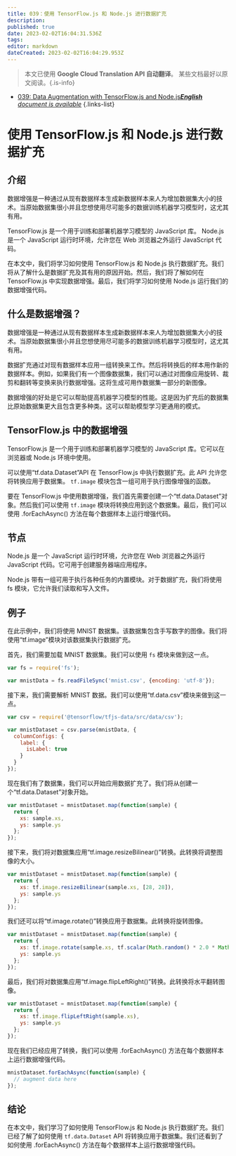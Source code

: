 ```yaml
---
title: 039：使用 TensorFlow.js 和 Node.js 进行数据扩充
description: 
published: true
date: 2023-02-02T16:04:31.536Z
tags: 
editor: markdown
dateCreated: 2023-02-02T16:04:29.953Z
---
```


> 本文已使用 **Google Cloud Translation API 自动翻译**。
某些文档最好以原文阅读。{.is-info}



- [039: Data Augmentation with TensorFlow.js and Node.js***English** document is available*](/en/Knowledge-base/TensorFlow-js/Learning/039-data-augmentation-with-tensorflow-js-and-node-js)
{.links-list}


# 使用 TensorFlow.js 和 Node.js 进行数据扩充

## 介绍

数据增强是一种通过从现有数据样本生成新数据样本来人为增加数据集大小的技术。当原始数据集很小并且您想使用尽可能多的数据训练机器学习模型时，这尤其有用。

TensorFlow.js 是一个用于训练和部署机器学习模型的 JavaScript 库。 Node.js 是一个 JavaScript 运行时环境，允许您在 Web 浏览器之外运行 JavaScript 代码。

在本文中，我们将学习如何使用 TensorFlow.js 和 Node.js 执行数据扩充。我们将从了解什么是数据扩充及其有用的原因开始。然后，我们将了解如何在 TensorFlow.js 中实现数据增强。最后，我们将学习如何使用 Node.js 运行我们的数据增强代码。

## 什么是数据增强？

数据增强是一种通过从现有数据样本生成新数据样本来人为增加数据集大小的技术。当原始数据集很小并且您想使用尽可能多的数据训练机器学习模型时，这尤其有用。

数据扩充通过对现有数据样本应用一组转换来工作。然后将转换后的样本用作新的数据样本。例如，如果我们有一个图像数据集，我们可以通过对图像应用旋转、裁剪和翻转等变换来执行数据增强。这将生成可用作数据集一部分的新图像。

数据增强的好处是它可以帮助提高机器学习模型的性能。这是因为扩充后的数据集比原始数据集更大且包含更多种类。这可以帮助模型学习更通用的模式。

## TensorFlow.js 中的数据增强

TensorFlow.js 是一个用于训练和部署机器学习模型的 JavaScript 库。它可以在浏览器或 Node.js 环境中使用。

可以使用“tf.data.Dataset”API 在 TensorFlow.js 中执行数据扩充。此 API 允许您将转换应用于数据集。 `tf.image` 模块包含一组可用于执行图像增强的函数。

要在 TensorFlow.js 中使用数据增强，我们首先需要创建一个“tf.data.Dataset”对象。然后我们可以使用 `tf.image` 模块将转换应用到这个数据集。最后，我们可以使用 .forEachAsync() 方法在每个数据样本上运行增强代码。

## 节点

Node.js 是一个 JavaScript 运行时环境，允许您在 Web 浏览器之外运行 JavaScript 代码。它可用于创建服务器端应用程序。

Node.js 带有一组可用于执行各种任务的内置模块。对于数据扩充，我们将使用 fs 模块，它允许我们读取和写入文件。

## 例子

在此示例中，我们将使用 MNIST 数据集。该数据集包含手写数字的图像。我们将使用“tf.image”模块对该数据集执行数据扩充。

首先，我们需要加载 MNIST 数据集。我们可以使用 `fs` 模块来做到这一点。


```javascript
var fs = require('fs');

var mnistData = fs.readFileSync('mnist.csv', {encoding: 'utf-8'});
```

接下来，我们需要解析 MNIST 数据。我们可以使用“tf.data.csv”模块来做到这一点。


```javascript
var csv = require('@tensorflow/tfjs-data/src/data/csv');

var mnistDataset = csv.parse(mnistData, {
  columnConfigs: {
    label: {
      isLabel: true
    }
  }
});
```

现在我们有了数据集，我们可以开始应用数据扩充了。我们将从创建一个“tf.data.Dataset”对象开始。


```javascript
var mnistDataset = mnistDataset.map(function(sample) {
  return {
    xs: sample.xs,
    ys: sample.ys
  };
});
```

接下来，我们将对数据集应用“tf.image.resizeBilinear()”转换。此转换将调整图像的大小。


```javascript
var mnistDataset = mnistDataset.map(function(sample) {
  return {
    xs: tf.image.resizeBilinear(sample.xs, [28, 28]),
    ys: sample.ys
  };
});
```

我们还可以将“tf.image.rotate()”转换应用于数据集。此转换将旋转图像。


```javascript
var mnistDataset = mnistDataset.map(function(sample) {
  return {
    xs: tf.image.rotate(sample.xs, tf.scalar(Math.random() * 2.0 * Math.PI)),
    ys: sample.ys
  };
});
```

最后，我们将对数据集应用“tf.image.flipLeftRight()”转换。此转换将水平翻转图像。


```javascript
var mnistDataset = mnistDataset.map(function(sample) {
  return {
    xs: tf.image.flipLeftRight(sample.xs),
    ys: sample.ys
  };
});
```

现在我们已经应用了转换，我们可以使用 .forEachAsync() 方法在每个数据样本上运行数据增强代码。


```javascript
mnistDataset.forEachAsync(function(sample) {
  // augment data here
});
```

## 结论

在本文中，我们学习了如何使用 TensorFlow.js 和 Node.js 执行数据扩充。我们已经了解了如何使用 `tf.data.Dataset` API 将转换应用于数据集。我们还看到了如何使用 .forEachAsync() 方法在每个数据样本上运行数据增强代码。